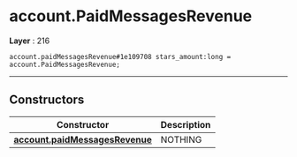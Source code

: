 # account.PaidMessagesRevenue

**Layer** : 216

```tl
account.paidMessagesRevenue#1e109708 stars_amount:long = account.PaidMessagesRevenue;
```

---

## Constructors

| Constructor | Description |
| :---: | :--- |
| [**account.paidMessagesRevenue**](constructor/account.paidMessagesRevenue) | NOTHING |